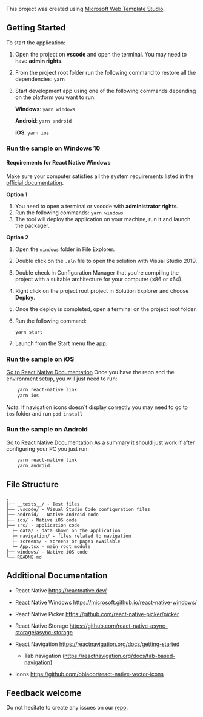 This project was created using [Microsoft Web Template Studio](https://github.com/Microsoft/WebTemplateStudio).

## Getting Started
To start the application:
  1. Open the project on **vscode** and open the terminal. You may need to have **admin rights**.
  1. From the project root folder run the following command to restore all the dependencies:
        `yarn`
  1. Start development app using one of the following commands depending on the platform you want to run:

        **Windows**: `yarn windows`

        **Android**: `yarn android`

        **iOS**: `yarn ios`

### Run the sample on Windows 10

#### Requirements for React Native Windows ####
Make sure your computer satisfies all the system requirements listed in the [official documentation](https://microsoft.github.io/react-native-windows/docs/rnw-dependencies).

**Option 1**

1. You need to open a terminal or vscode with **administrator rights**.
2. Run the following commands:
    `yarn windows`
3. The tool will deploy the application on your machine, run it and launch the packager.

**Option 2**
1. Open the `windows` folder in File Explorer.
2. Double click on the `.sln` file to open the solution with Visual Studio 2019.
3. Double check in Configuration Manager that you're compiling the project with a suitable architecture for your computer (x86 or x64).
4. Right click on the project root project in Solution Explorer and choose **Deploy**.
5. Once the deploy is completed, open a terminal on the project root folder.
6. Run the following command:

    `yarn start`
7. Launch from the Start menu the app.


### Run the sample on iOS
[Go to React Native Documentation](https://reactnative.dev/docs/environment-setup)
Once you have the repo and the environment setup, you will just need to run:
```bash
    yarn react-native link
    yarn ios
```

*Note*: If navigation icons doesn´t display correctly you may need to go to ```ios``` folder and run ```pod install```

### Run the sample on Android
[Go to React Native Documentation](https://reactnative.dev/docs/environment-setup)
As a summary it should just work if after configuring your PC you just run:
```bash
    yarn react-native link
    yarn android
```
## File Structure
```
.
├── __tests__/ - Test files
├── .vscode/ - Visual Studio Code configuration files
├── android/ - Native Android code
├── ios/ - Native iOS code
├── src/ - application code
  ├─ data/ - data shown on the application
  ├─ navigation/ - files related to navigation
  ├─ screens/ - screens or pages available
  └─ App.tsx - main root module
├── windows/ - Native iOS code
└── README.md
```

## Additional Documentation
- React Native https://reactnative.dev/

- React Native Windows https://microsoft.github.io/react-native-windows/

- React Native Picker https://github.com/react-native-picker/picker

- React Native Storage https://github.com/react-native-async-storage/async-storage

- React Navigation https://reactnavigation.org/docs/getting-started

  - Tab navigation (https://reactnavigation.org/docs/tab-based-navigation)

- Icons https://github.com/oblador/react-native-vector-icons


## Feedback welcome
Do not hesitate to create any issues on our [repo](https://github.com/microsoft/WebTemplateStudio/issues).
